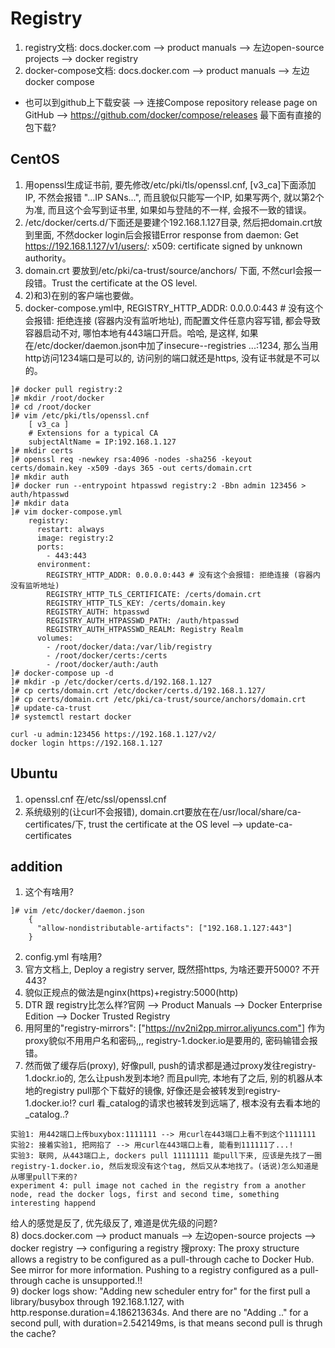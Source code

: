 # Registry
1) registry文档: docs.docker.com --> product manuals --> 左边open-source projects --> docker registry  
2) docker-compose文档: docs.docker.com --> product manuals --> 左边docker compose  
  - 也可以到github上下载安装 --> 连接Compose repository release page on GitHub --> https://github.com/docker/compose/releases 最下面有直接的包下载?  

## CentOS
1) 用openssl生成证书前, 要先修改/etc/pki/tls/openssl.cnf, [v3_ca]下面添加IP, 不然会报错 "...IP SANs...", 而且貌似只能写一个IP, 如果写两个, 就以第2个为准, 而且这个会写到证书里, 如果如与登陆的不一样, 会报不一致的错误。  
2) /etc/docker/certs.d/下面还是要建个192.168.1.127目录, 然后把domain.crt放到里面, 不然docker login后会报错Error response from daemon: Get https://192.168.1.127/v1/users/: x509: certificate signed by unknown authority。  
3) domain.crt 要放到/etc/pki/ca-trust/source/anchors/ 下面, 不然curl会报一段错。Trust the certificate at the OS level.  
4) 2)和3)在别的客户端也要做。  
5) docker-compose.yml中, REGISTRY_HTTP_ADDR: 0.0.0.0:443 # 没有这个会报错: 拒绝连接 (容器内没有监听地址), 而配置文件任意内容写错, 都会导致容器启动不对, 哪怕本地有443端口开启。哈哈, 是这样, 如果在/etc/docker/daemon.json中加了insecure--registries ...:1234, 那么当用http访问1234端口是可以的, 访问别的端口就还是https, 没有证书就是不可以的。
```
]# docker pull registry:2  
]# mkdir /root/docker
]# cd /root/docker
]# vim /etc/pki/tls/openssl.cnf
    [ v3_ca ]
    # Extensions for a typical CA
    subjectAltName = IP:192.168.1.127
]# mkdir certs  
]# openssl req -newkey rsa:4096 -nodes -sha256 -keyout certs/domain.key -x509 -days 365 -out certs/domain.crt  
]# mkdir auth
]# docker run --entrypoint htpasswd registry:2 -Bbn admin 123456 > auth/htpasswd
]# mkdir data
]# vim docker-compose.yml
    registry:
      restart: always
      image: registry:2
      ports:
        - 443:443
      environment:
        REGISTRY_HTTP_ADDR: 0.0.0.0:443 # 没有这个会报错: 拒绝连接 (容器内没有监听地址)
        REGISTRY_HTTP_TLS_CERTIFICATE: /certs/domain.crt
        REGISTRY_HTTP_TLS_KEY: /certs/domain.key
        REGISTRY_AUTH: htpasswd
        REGISTRY_AUTH_HTPASSWD_PATH: /auth/htpasswd
        REGISTRY_AUTH_HTPASSWD_REALM: Registry Realm
      volumes:
        - /root/docker/data:/var/lib/registry
        - /root/docker/certs:/certs
        - /root/docker/auth:/auth
]# docker-compose up -d
]# mkdir -p /etc/docker/certs.d/192.168.1.127
]# cp certs/domain.crt /etc/docker/certs.d/192.168.1.127/
]# cp certs/domain.crt /etc/pki/ca-trust/source/anchors/domain.crt
]# update-ca-trust
]# systemctl restart docker
```
```
curl -u admin:123456 https://192.168.1.127/v2/
docker login https://192.168.1.127
```

## Ubuntu
1) openssl.cnf 在/etc/ssl/openssl.cnf  
2) 系统级别的(让curl不会报错), domain.crt要放在在/usr/local/share/ca-certificates/下, trust the certificate at the OS level --> update-ca-certificates  

## addition
1) 这个有啥用?
```
]# vim /etc/docker/daemon.json
    {
      "allow-nondistributable-artifacts": ["192.168.1.127:443"]
    }
```
2) config.yml 有啥用?  
3) 官方文档上, Deploy a registry server, 既然搭https, 为啥还要开5000? 不开443?  
4) 貌似正规点的做法是nginx(https)+registry:5000(http)  
5) DTR 跟 registry比怎么样?官网 --> Product Manuals --> Docker Enterprise Edition --> Docker Trusted Registry    
6) 用阿里的"registry-mirrors": ["https://nv2ni2pp.mirror.aliyuncs.com"] 作为proxy貌似不用用户名和密码,,, registry-1.docker.io是要用的, 密码输错会报错。
7) 然而做了缓存后(proxy), 好像pull, push的请求都是通过proxy发往registry-1.dockr.io的, 怎么让push发到本地? 而且pull完, 本地有了之后, 别的机器从本地的registry pull那个下载好的镜像, 好像还是会被转发到registry-1.docker.io!? curl 看_catalog的请求也被转发到远端了, 根本没有去看本地的_catalog..?  
```
实验1: 用442端口上传buxybox:1111111 --> 用curl在443端口上看不到这个1111111
实验2: 接着实验1, 把网掐了 --> 用curl在443端口上看, 能看到111111了...!
实验3: 联网, 从443端口上, dockers pull 11111111 能pull下来, 应该是先找了一圈registry-1.docker.io, 然后发现没有这个tag, 然后又从本地找了。(话说)怎么知道是从哪里pull下来的?
experiment 4: pull image not cached in the registry from a another node, read the docker logs, first and second time, something interesting happend

```
给人的感觉是反了, 优先级反了, 难道是优先级的问题?  
8) docs.docker.com --> product manuals --> 左边open-source projects --> docker registry --> configuring a registry 搜proxy: The proxy structure allows a registry to be configured as a pull-through cache to Docker Hub. See mirror for more information. Pushing to a registry configured as a pull-through cache is unsupported.!!   
9) docker logs show: "Adding new scheduler entry for" for the first pull a library/busybox through 192.168.1.127, with http.response.duration=4.186213634s. And there are no "Adding .." for a second pull, with duration=2.542149ms, is that means second pull is thrugh the cache?  
